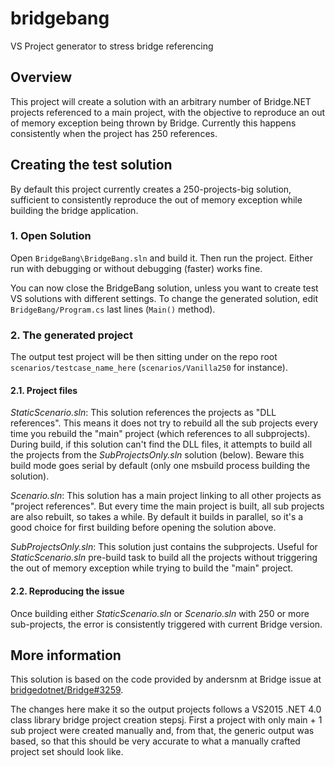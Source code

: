 # bridgebang
VS Project generator to stress bridge referencing

## Overview

This project will create a solution with an arbitrary number of Bridge.NET projects referenced to a main project, with the objective to reproduce an out of memory exception being thrown by Bridge. Currently this happens consistently when the project has 250 references.

## Creating the test solution

By default this project currently creates a 250-projects-big solution, sufficient to consistently reproduce the out of memory exception while building the bridge application.

### 1. Open Solution

Open `BridgeBang\BridgeBang.sln` and build it. Then run the project. Either run with debugging or without debugging (faster) works fine.

You can now close the BridgeBang solution, unless you want to create test VS solutions with different settings. To change the generated solution, edit `BridgeBang/Program.cs` last lines (`Main()` method).

### 2. The generated project

The output test project will be then sitting under on the repo root `scenarios/testcase_name_here` (`scenarios/Vanilla250` for instance).

#### 2.1. Project files

*StaticScenario.sln*: This solution references the projects as "DLL references". This means it does not try to rebuild all the sub projects every time you rebuild the "main" project (which references to all subprojects). During build, if this solution can't find the DLL files, it attempts to build all the projects from the *SubProjectsOnly.sln* solution (below). Beware this build mode goes serial by default (only one msbuild process building the solution).

*Scenario.sln*: This solution has a main project linking to all other projects as "project references". But every time the main project is built, all sub projects are also rebuilt, so takes a while. By default it builds in parallel, so it's a good choice for first building before opening the solution above.

*SubProjectsOnly.sln*: This solution just contains the subprojects. Useful for *StaticScenario.sln* pre-build task to build all the projects without triggering the out of memory exception while trying to build the "main" project.

#### 2.2. Reproducing the issue

Once building either *StaticScenario.sln* or *Scenario.sln* with 250 or more sub-projects, the error is consistently triggered with current Bridge version.

## More information

This solution is based on the code provided by andersnm at Bridge issue at [bridgedotnet/Bridge#3259](https://github.com/bridgedotnet/Bridge/issues/3259#issuecomment-350828034).

The changes here make it so the output projects follows a VS2015 .NET 4.0 class library bridge project creation stepsj. First a project with only main + 1 sub project were created manually and, from that, the generic output was based, so that this should be very accurate to what a manually crafted project set should look like.
